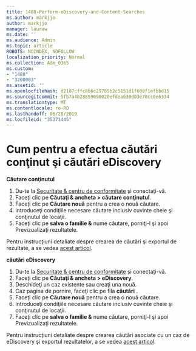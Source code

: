 ```yaml
---
title: 1488-Perform-eDiscovery-and-Content-Searches
ms.author: markjjo
author: markjjo
manager: lauraw
ms.date: ''
ms.audience: Admin
ms.topic: article
ROBOTS: NOINDEX, NOFOLLOW
localization_priority: Normal
ms.collection: Adm_O365
ms.custom:
- "1488"
- "3200003"
ms.assetid: ''
ms.openlocfilehash: d2187cffc8b6c29785b2c5151d1f608f1efbbd15
ms.sourcegitcommit: 5fb7a4b28859690020efdea630d03e70cc0e6334
ms.translationtype: MT
ms.contentlocale: ro-RO
ms.lasthandoff: 06/28/2019
ms.locfileid: "35371445"
---
```

# <a name="how-to-perform-content-searches-and-ediscovery-searches"></a>Cum pentru a efectua căutări conţinut şi căutări eDiscovery

**Căutare conţinutul**

1. Du-te la [Securitate & centru de conformitate](https://protection.office.com) și conectați-vă.
2. Faceţi clic pe **Căutaţi & ancheta > căutare conţinutul**.
3. Faceţi clic pe **Căutare nouă** pentru a crea o nouă căutare.
4. Introduceţi condiţiile necesare căutare inclusiv cuvinte cheie şi conţinutul de locaţii.  
5. Faceţi clic pe **salva o familie &** nume căutare, porniţi-l şi apoi Previzualizaţi rezultatele.

Pentru instrucţiuni detaliate despre crearea de căutări şi exportul de rezultate, a se vedea [acest articol](https://docs.microsoft.com/office365/securitycompliance/content-search).

**căutări eDiscovery**

1. Du-te la [Securitate & centru de conformitate](https://protection.office.com) și conectați-vă.
2. Faceţi clic pe **Căutaţi & ancheta > eDiscovery**.
3. Deschideţi un caz existente sau creaţi una nouă.
4. Caz pagina de pornire, faceţi clic pe fila **căutări** .  
5. Faceţi clic pe **Căutare nouă** pentru a crea o nouă căutare.
6. Introduceţi condiţiile necesare căutare inclusiv cuvinte cheie şi conţinutul de locaţii.  
7. Faceţi clic pe **salva o familie &** nume căutare, porniţi-l şi apoi Previzualizaţi rezultatele.

Pentru instrucţiuni detaliate despre crearea căutări asociate cu un caz de eDiscovery şi exportul rezultatelor, a se vedea [acest articol](https://docs.microsoft.com/office365/securitycompliance/ediscovery-cases).